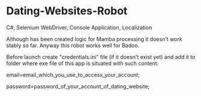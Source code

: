 # Dating-Websites-Robot
C#, Selenium WebDriver, Console Application, Localization

Although has been created logic for Mamba processing it doesn't work stably so far. 
Anyway this robot works well for Badoo.

Before launch create "credentials.ini" file (if it doesn't exist yet) and 
add it to folder where exe file of this app is situated with such content:


email=email_which_you_use_to_access_your_account;

password=password_of_your_account_of_dating_website;
